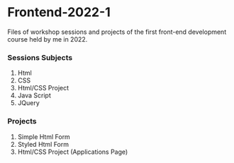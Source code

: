 # Frontend-2022-1
Files of workshop sessions and projects of the first front-end development course held by me in 2022.

### Sessions Subjects
1. Html
2. CSS
3. Html/CSS Project
4. Java Script
5. JQuery

### Projects
1. Simple Html Form
2. Styled Html Form
3. Html/CSS Project (Applications Page)